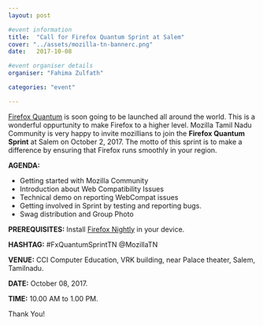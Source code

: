 ```yaml
---
layout: post

#event information
title:  "Call for Firefox Quantum Sprint at Salem"
cover: "../assets/mozilla-tn-bannerc.png"
date:   2017-10-08

#event organiser details
organiser: "Fahima Zulfath"

categories: "event"

---
```


[Firefox Quantum](https://firefoxsprint.mozilla.community/) is soon going to be launched all around the world. This is a wonderful oppurtunity to make Firefox to a higher level. Mozilla Tamil Nadu Community is very happy to invite mozillians to join the **Firefox Quantum Sprint** at Salem on October 2, 2017. The motto of this sprint is to make a difference by ensuring that Firefox runs smoothly in your region. 

**AGENDA:**

* Getting started with Mozilla Community
* Introduction about Web Compatibility Issues
* Technical demo on reporting WebCompat issues
* Getting involved in Sprint by testing and reporting bugs.
* Swag distribution and Group Photo

**PREREQUISITES:**
   Install [Firefox Nightly](https://www.mozilla.org/firefox/channel/desktop/#nightly) in your device.


**HASHTAG:**
    #FxQuantumSprintTN
    @MozillaTN

**VENUE:** CCI Computer Education, VRK building, near Palace theater, Salem, Tamilnadu.

**DATE:** October 08, 2017.

**TIME:** 10.00 AM to 1.00 PM.

Thank You!
